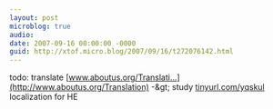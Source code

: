 ```yaml
---
layout: post
microblog: true
audio: 
date: 2007-09-16 00:00:00 -0000
guid: http://xtof.micro.blog/2007/09/16/t272076142.html
---
```

todo: translate [www.aboutus.org/Translati...](http://www.aboutus.org/Translation) -&amp;gt; study [tinyurl.com/yqskul](http://tinyurl.com/yqskul) localization for HE
